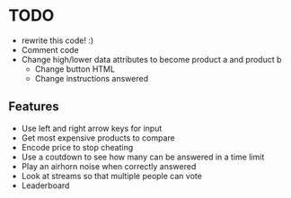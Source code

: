 # TODO

- rewrite this code! :)
- Comment code
- Change high/lower data attributes to become product a and product b
  - Change button HTML
  - Change instructions answered

## Features

- Use left and right arrow keys for input
- Get most expensive products to compare
- Encode price to stop cheating
- Use a coutdown to see how many can be answered in a time limit
- Play an airhorn noise when correctly answered
- Look at streams so that multiple people can vote
- Leaderboard
